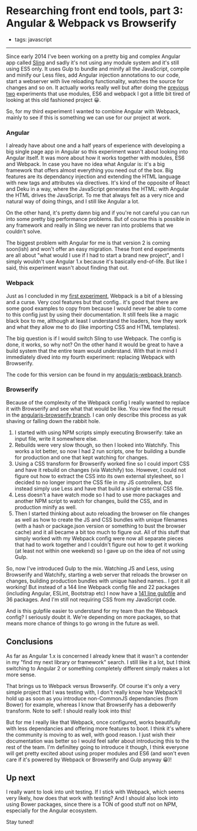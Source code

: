# Researching front end tools, part 3: Angular & Webpack vs Browserify
- tags: javascript

---

Since early 2014 I've been working on a pretty big and complex Angular app called [Sling](http://getsling.com) and sadly it's not using any module system and it's still using ES5 only. It uses Gulp to bundle and minify all the JavaScript, compile and minify our Less files, add Angular injection annotations to our code, start a webserver with live reloading functionality, watches the source for changes and so on. It actually works really well but after doing the [previous](http://www.mixedcase.nl/articles/2015/05/17/research-front-end-part-1/) [two](http://www.mixedcase.nl/articles/2015/05/31/research-front-end-part-2/) experiments that use modules, ES6 and webpack I got a little bit tired of looking at this old fashioned project 😀.

So, for my third experiment I wanted to combine Angular with Webpack, mainly to see if this is something we can use for our project at work.

### Angular
I already have about one and a half years of experience with developing a big single page app in Angular so this experiment wasn't about looking into Angular itself. It was more about how it works together with modules, ES6 and Webpack. In case you have no idea what Angular is: it's a big framework that offers almost everything you need out of the box. Big features are its dependancy injection and extending the HTML language with new tags and attributes via directives. It's kind of the opposite of React and Deku in a way, where the JavaScript generates the HTML: with Angular the HTML drives the JavaScript. To me that always felt as a very nice and natural way of doing things, and I still like Angular a lot.

On the other hand, it's pretty damn big and if you're not careful you can run into some pretty big performance problems. But of course this is possible in any framework and really in Sling we never ran into problems that we couldn't solve.

The biggest problem with Angular for me is that version 2 is coming soon(ish) and won't offer an easy migration. These front end experiments are all about "what would I use if I had to start a brand new project", and I simply wouldn't use Angular 1.x because it's basically end-of-life. But like I said, this experiment wasn't about finding that out.

### Webpack
Just as I concluded in my [first experiment](http://www.mixedcase.nl/articles/2015/05/17/research-front-end-part-1/), Webpack is a bit of a blessing and a curse. Very cool features but that config.. it's good that there are some good examples to copy from because I would never be able to come to this config just by using their documentation. It still feels like a magic black box to me, although at least I understand the loaders, how they work and what they allow me to do (like importing CSS and HTML templates).

The big question is if I would switch Sling to use Webpack. The config is done, it works, so why not? On the other hand it would be great to have a build system that the entire team would understand. With that in mind I immediately dived into my fourth experiment: replacing Webpack with Browserify.

The code for this version can be found in my [angularjs-webpack branch](https://github.com/kevinrenskers/js-skeleton/tree/angularjs-webpack).

### Browserify
Because of the complexity of the Webpack config I really wanted to replace it with Browserify and see what that would be like. You view find the result in the [angularjs-browserify branch](https://github.com/kevinrenskers/js-skeleton/tree/angularjs-browserify). I can only describe this process as yak shaving or falling down the rabbit hole.

1. I started with using NPM scripts simply executing Browserify: take an input file, write it somewhere else.
2. Rebuilds were very slow though, so then I looked into Watchify. This works a lot better, so now I had 2 run scripts, one for building a bundle for production and one that kept watching for changes.
3. Using a CSS transform for Browserify worked fine so I could import CSS and have it rebuild on changes (via Watchify) too. However, I could not figure out how to extract the CSS into its own external stylesheet, so I decided to no longer import the CSS file in my JS controllers, but instead simply use Less and have that build a single external CSS file.
4. Less doesn't a have watch mode so I had to use more packages  and another NPM script to watch for changes, build the CSS, and in production minify as well.
5. Then I started thinking about auto reloading the browser on file changes as well as how to create the JS and CSS bundles with unique filenames (with a hash or package.json version or something to bust the browser cache) and it all became a bit too much to figure out. All of this stuff that simply worked with my Webpack config were now all separate pieces that had to work together and I couldn't figure out how to get it working (at least not within one weekend) so I gave up on the idea of not using Gulp.

So, now I've introduced Gulp to the mix. Watching JS and Less, using Browserify and Watchify, starting a web server that reloads the browser on changes, building production bundles with unique hashed names.. I got it all working! But instead of a 144 line Webpack config file and 22 packages (including Angular, ESLint, Bootstrap etc) I now have a [141 line gulpfile](https://github.com/kevinrenskers/js-skeleton/blob/angularjs-browserify/gulpfile.js) and 36 packages. And I'm still not requiring CSS from my JavaScript code.

And is this gulpfile easier to understand for my team than the Webpack config? I seriously doubt it. We're depending on more packages, so that means more chance of things to go wrong in the future as well.

## Conclusions
As far as Angular 1.x is concerned I already knew that it wasn't a contender in my "find my next library or framework" search. I still like it a lot, but I think switching to Angular 2 or something completely different simply makes a lot more sense.

That brings us to Webpack versus Browserify. Of course it's only a very simple project that I was testing with, I don't really know how Webpack'll hold up as soon as you introduce non-CommonJS dependancies (from Bower) for example, whereas I know that Browserify has a debowerify transform. Note to self: I should really look into this!

But for me I really like that Webpack, once configured, works beautifully with less dependancies and offering more features to boot. I think it's where the community is moving to as well, with good reason. I just wish their documentation was better so I would feel safer about introducing this to the rest of the team. I'm definiltey going to introduce it though, I think everyone will get pretty excited about using proper modules and ES6 (and won't even care if it's powered by Webpack or Browserify and Gulp anyway 😀)!

## Up next
I really want to look into unit testing. If I stick with Webpack, which seems very likely, how does that work with testing? And I should also look into using Bower packages, since there is a TON of good stuff not on NPM, especially for the Angular ecosystem.

Stay tuned!